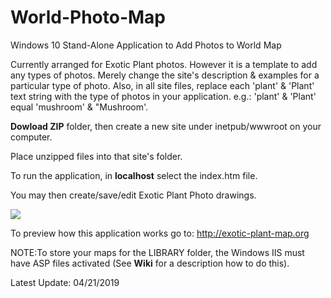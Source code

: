 # World-Photo-Map
Windows 10 Stand-Alone Application to Add Photos to World Map


Currently arranged for Exotic Plant photos. However it is a template to add any types of photos.
Merely change the site's description & examples for a particular type of photo. Also, in all site files, replace each
'plant' & 'Plant' text string with the type of photos in your application. e.g.: 'plant' & 'Plant' equal 'mushroom' & "Mushroom'.

**Dowload ZIP** folder, then create a new site under inetpub/wwwroot on your computer.

Place unzipped files into that site's folder.

To run the application, in **localhost** select the index.htm file. 

You may then create/save/edit Exotic Plant Photo drawings.

![](http://exotic-plant-map.org/Images/exoticPlant.jpg)

To preview how this application works go to: http://exotic-plant-map.org

NOTE:To store your maps for the LIBRARY folder, the Windows IIS must have 
ASP files activated (See **Wiki** for a description how to do this).

Latest Update: 04/21/2019
